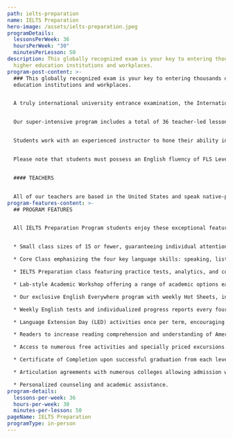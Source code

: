 ```yaml
---
path: ielts-preparation
name: IELTS Preparation
hero-image: /assets/ielts-preparation.jpeg
programDetails:
  lessonsPerWeek: 36
  hoursPerWeek: "30"
  minutesPerLesson: 50
description: This globally recognized exam is your key to entering thousands of
  higher education institutions and workplaces.
program-post-content: >-
  ### This globally recognized exam is your key to entering thousands of higher
  education institutions and workplaces.


  A truly international university entrance examination, the International English Language Testing System (IELTS) is accepted by most Australian, British, Canadian, Irish, New Zealand and South African academic institutions, over 3,000 academic institutions in the United States, and various professional organizations across the world. Our academic IELTS Preparation program will ensure that you have the skills needed to move to the next level of your education and training – whether in the U.S. or overseas.


  Our super-intensive program includes a total of 36 teacher-led lessons per week: 18 lessons of integrated study to improve all English skills; 12 lessons devoted to specific IELTS strategies and skills and 6 lessons of Academic Workshops for additional language practice and skill development.


  Students work with an experienced instructor to hone their ability in the IELTS skills of Reading, Writing, Listening, and Speaking. Practice exams allow instructors to analyze students’ abilities and familiarize students with the test format and strategies.


  Please note that students must possess an English fluency of FLS Level 9 or better to enter the IELTS Preparation Program.


  #### TEACHERS


  All of our teachers are based in the United States and speak native-proficient level English. Every teacher has a TEFL Certificate or Master's Degree and extensive instructional experience.
program-features-content: >-
  ## PROGRAM FEATURES


  All IELTS Preparation Program students enjoy these exceptional features:


  * Small class sizes of 15 or fewer, guaranteeing individual attention from your teacher.

  * Core Class emphasizing the four key language skills: speaking, listening, reading and writing.

  * IELTS Preparation class featuring practice tests, analytics, and concentrated practice in reading comprehension, writing, and advanced listening skills.

  * Lab-style Academic Workshop offering a range of academic options each week, including Pronunciation Clinics, Conversation Clubs, Homework Labs, Computer Labs, and more.

  * Our exclusive English Everywhere program with weekly Hot Sheets, involving your host family, activity guides and FLS staff in your learning process.

  * Weekly English tests and individualized progress reports every four weeks.

  * Language Extension Day (LED) activities once per term, encouraging students to use English in new settings and contexts.

  * Readers to increase reading comprehension and understanding of American culture.

  * Access to numerous free activities and specially priced excursions.

  * Certificate of Completion upon successful graduation from each level.

  * Articulation agreements with numerous colleges allowing admission without a TOEFL score based on completion of the designated FLS level.

  * Personalized counseling and academic assistance.
program-details:
  lessons-per-week: 36
  hours-per-week: 30
  minutes-per-lesson: 50
pageName: IELTS Preparation
programType: in-person
---
```

